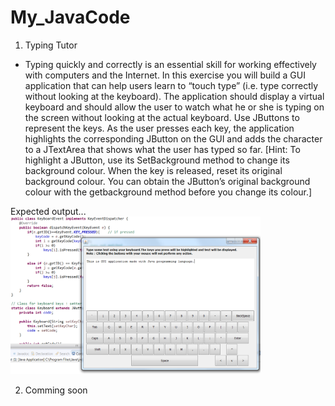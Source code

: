 # My_JavaCode

1. Typing Tutor
* Typing quickly and correctly is an essential skill for working effectively with computers and the Internet. In this exercise you will build a GUI application that can help users learn to “touch type” (i.e. type correctly without looking at the keyboard). The application should display a virtual keyboard and should allow the user to watch what he or she is typing on the screen without looking at the actual keyboard. Use JButtons to represent the keys. As the user presses each key, the application highlights the corresponding JButton on the GUI and adds the character to a JTextArea that shows what the user has typed so far. [Hint: To highlight a JButton, use its SetBackground method to change its background colour. When the key is released, reset its original background colour. You can obtain the JButton’s original background colour with the getbackground method before you change its colour.]

Expected output...
<img src="./TypingTutor.png" width="400">

2. Comming soon
